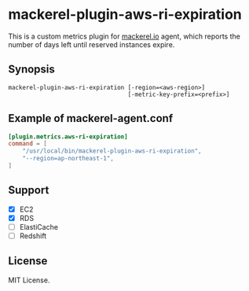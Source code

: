 # mackerel-plugin-aws-ri-expiration

This is a custom metrics plugin for [mackerel.io](https://mackerel.io/) agent, which reports the number of days left until reserved instances expire.

## Synopsis

```shell
mackerel-plugin-aws-ri-expiration [-region=<aws-region>]
                                  [-metric-key-prefix=<prefix>]
```

## Example of mackerel-agent.conf

```toml
[plugin.metrics.aws-ri-expiration]
command = [
    "/usr/local/bin/mackerel-plugin-aws-ri-expiration",
    "--region=ap-northeast-1",
]
```

## Support

- [X] EC2
- [X] RDS
- [ ] ElastiCache
- [ ] Redshift

## License

MIT License.
